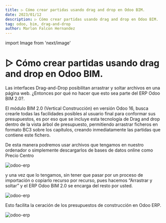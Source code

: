 ```yaml
---
title: ▷ Cómo crear partidas usando drag and drop en Odoo BIM.
date: 2023/01/12
description: ▷ Cómo crear partidas usando drag and drop en Odoo BIM.
tag: odoo, bim, drag-and-drop
author: Marlon Falcon Hernandez
---
```

import Image from 'next/image'

# ▷ Cómo crear partidas usando drag and drop en Odoo BIM.
Las interfaces Drag-and-Drop posibilitan arrastrar y soltar archivos en una página web. ¿Entonces por qué no hacer que esto sea parte del ERP Odoo BIM 2.0?.

El módulo BIM 2.0 (Vertical Construcción) en versión Odoo 16, busca crearle todas las facilidades posibles al usuario final para conformar sus presupuestos, es por eso que se incluye esta tecnología de Drag and drop dentro de la vista árbol de presupuesto, permitiendo arrastrar ficheros en formato BC3 sobre los capítulos, creando inmediatamente las partidas que contiene este fichero.

De esta manera podremos usar archivos que tengamos en nuestro ordenador o simplemente descargarlos de bases de datos online como Precio Centro 

<Image
  src="/images/odoo-bim-drag-and-drop-1.png"
  alt="odoo-erp"
  width={915}
  height={225}
  priority
  className="next-image"
/>

y una vez que lo tengamos, sin tener que pasar por un proceso de importación o copiarlo recurso por recurso, pues hacemos  “Arrastrar y soltar” y el ERP Odoo BIM 2.0 se encarga del resto por usted.

<Image
  src="/images/odoo-bim-drag-and-drop-2.png"
  alt="odoo-erp"
  width={918}
  height={307}
  priority
  className="next-image"
/>

Esto facilita la ceración de los presupuestos de construcción en Odoo ERP.

<Image
  src="/images/odoo-bim-drag-and-drop-3.png"
  alt="odoo-erp"
  width={920}
  height={340}
  priority
  className="next-image"
/>

